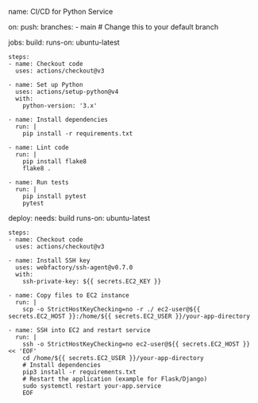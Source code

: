 name: CI/CD for Python Service

on:
  push:
    branches:
      - main  # Change this to your default branch

jobs:
  build:
    runs-on: ubuntu-latest

    steps:
    - name: Checkout code
      uses: actions/checkout@v3

    - name: Set up Python
      uses: actions/setup-python@v4
      with:
        python-version: '3.x'

    - name: Install dependencies
      run: |
        pip install -r requirements.txt

    - name: Lint code
      run: |
        pip install flake8
        flake8 .

    - name: Run tests
      run: |
        pip install pytest
        pytest

  deploy:
    needs: build
    runs-on: ubuntu-latest

    steps:
    - name: Checkout code
      uses: actions/checkout@v3

    - name: Install SSH key
      uses: webfactory/ssh-agent@v0.7.0
      with:
        ssh-private-key: ${{ secrets.EC2_KEY }}

    - name: Copy files to EC2 instance
      run: |
        scp -o StrictHostKeyChecking=no -r ./ ec2-user@${{ secrets.EC2_HOST }}:/home/${{ secrets.EC2_USER }}/your-app-directory

    - name: SSH into EC2 and restart service
      run: |
        ssh -o StrictHostKeyChecking=no ec2-user@${{ secrets.EC2_HOST }} << 'EOF'
        cd /home/${{ secrets.EC2_USER }}/your-app-directory
        # Install dependencies
        pip3 install -r requirements.txt
        # Restart the application (example for Flask/Django)
        sudo systemctl restart your-app.service
        EOF
